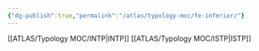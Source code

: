 ```yaml
---
{"dg-publish":true,"permalink":"/atlas/typology-moc/fe-inferior/"}
---
```



[[ATLAS/Typology MOC/INTP\|INTP]]
[[ATLAS/Typology MOC/ISTP\|ISTP]]
